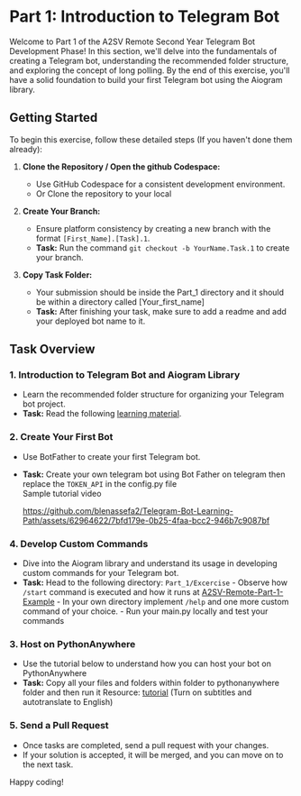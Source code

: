# Part 1: Introduction to Telegram Bot

Welcome to Part 1 of the A2SV Remote Second Year Telegram Bot Development Phase! In this section, we'll delve into the fundamentals of creating a Telegram bot, understanding the recommended folder structure, and exploring the concept of long polling. By the end of this exercise, you'll have a solid foundation to build your first Telegram bot using the Aiogram library.

## Getting Started

To begin this exercise, follow these detailed steps (If you haven't done them already):

1. **Clone the Repository / Open the github Codespace:**
   - Use GitHub Codespace for a consistent development environment.
   - Or Clone the repository to your local 

2. **Create Your Branch:**
   - Ensure platform consistency by creating a new branch with the format `[First_Name].[Task].1`.
   - **Task:** Run the command `git checkout -b YourName.Task.1` to create your branch.

3. **Copy Task Folder:**
   - Your submission should be inside the Part_1 directory and it should be within a directory called [Your_first_name]
   - **Task:** After finishing your task, make sure to add a readme and add your deployed bot name to it.

## Task Overview

### 1. Introduction to Telegram Bot and Aiogram Library
   - Learn the recommended folder structure for organizing your Telegram bot project.
   - **Task:** Read the following [learning material](https://docs.google.com/document/d/1V08JfQ6kR74x4W6ec5kQdZ187uiEaKVF-EQPxhuD46c/edit?usp=sharing).

### 2. Create Your First Bot
   - Use BotFather to create your first Telegram bot.
   - **Task:** Create your own telegram bot using Bot Father on telegram then replace the `TOKEN_API` in the config.py file <br>
               Sample tutorial video <br>


     https://github.com/blenassefa2/Telegram-Bot-Learning-Path/assets/62964622/7bfd179e-0b25-4faa-bcc2-946b7c9087bf

### 4. Develop Custom Commands
   - Dive into the Aiogram library and understand its usage in developing custom commands for your Telegram bot.
   - **Task:** Head to the following directory: `Part_1/Excercise`
              - Observe how `/start` command  is executed and how it runs at [A2SV-Remote-Part-1-Example](https://t.me/A2SV_Remote_Part_1_Example_bot)
              - In your own directory implement `/help` and one more custom command of your choice.
              - Run your main.py locally and test your commands

### 3. Host on PythonAnywhere

   - Use the tutorial below to understand how you can host your bot on PythonAnywhere
   - **Task:** Copy all your files and folders within folder to pythonanywhere folder and then run it
   Resource: [tutorial](https://youtu.be/mYlM4RWTHnk) (Turn on subtitles and autotranslate to English)
     
### 5. Send a Pull Request
   - Once tasks are completed, send a pull request with your changes.
   - If your solution is accepted, it will be merged, and you can move on to the next task.

Happy coding!
